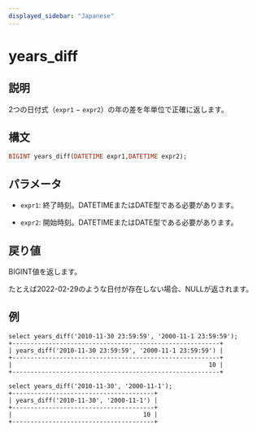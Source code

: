 ```yaml
---
displayed_sidebar: "Japanese"
---
```


# years_diff

## 説明

2つの日付式（`expr1` − `expr2`）の年の差を年単位で正確に返します。

## 構文

```Haskell
BIGINT years_diff(DATETIME expr1,DATETIME expr2);
```

## パラメータ

- `expr1`: 終了時刻。DATETIMEまたはDATE型である必要があります。

- `expr2`: 開始時刻。DATETIMEまたはDATE型である必要があります。

## 戻り値

BIGINT値を返します。

たとえば2022-02-29のような日付が存在しない場合、NULLが返されます。

## 例

```Plain
select years_diff('2010-11-30 23:59:59', '2000-11-1 23:59:59');
+---------------------------------------------------------+
| years_diff('2010-11-30 23:59:59', '2000-11-1 23:59:59') |
+---------------------------------------------------------+
|                                                      10 |
+---------------------------------------------------------+

select years_diff('2010-11-30', '2000-11-1');
+---------------------------------------+
| years_diff('2010-11-30', '2000-11-1') |
+---------------------------------------+
|                                    10 |
+---------------------------------------+
```